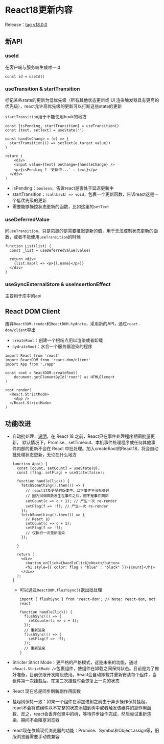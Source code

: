 # React18更新内容

Release：[tag v18.0.0](https://github.com/facebook/react/releases/tag/v18.0.0)

## 新API

### useId

在客户端与服务端生成唯一id

```react
const id = useId()
```

### useTransition & startTransition

标记某些state的更新为低优先级（所有其他状态更新或 UI 渲染触发器具有更高的优先级），react允许高优先级的更新可以打断这些state的更新

`startTransition`用于不能使用hook的地方

```react
const [isPending, startTransition] = useTransition()
const [text, setText] = useState('')

const handleChange = (e) => {
  startTransition(() => setText(e.target.value))
}

return (
	<div>
  	<input value={text} onChange={handleChange} />
    <p>{isPending ? '更新中...' : text}</p>
  </div>
)
```

- isPending：`boolean`，告诉react是否处于延迟更新中
- startTransition：`（callback）=> void`，包裹一个更新函数，告诉react这是一个低优先级的更新
- 需要能够操控状态更新的函数，比如这里的`setText`

### useDeferredValue

同`useTransition`，只是包裹的是需要推迟更新的值，用于无法控制状态更新的函数，或者不能使用`useTransition`的时候

```react
function List(list) {
  const _list = useDeferredValue(value)
  
  return <div>
  	{list.map(l => <p>{l.name}</p>)}
  </div>
}
```

### useSyncExternalStore & useInsertionEffect

主要用于库中的api

## React DOM Client

废弃`ReactDOM.render`和`ReactDOM.hydrate`，采用新的API，通过`react-dom/client`导出

- `createRoot`：创建一个根结点用以渲染或者卸载
- `hydrateRoot`：水合一个服务器渲染的程序

```react
import React from 'react'
import ReactDOM from 'react-dom/client'
import App from './app'

const root = ReactDOM.createRoot(
	document.getElementById('root') as HTMLElement
)

root.render(
  <React.StrictMode>
  	<App />
  </React.StrictMode>
)
```

## 功能改进

- 自动批处理：[说明](https://github.com/reactwg/react-18/discussions/21)，在 React 18 之前，React只在事件处理程序期间批量更新。 默认情况下，Promise、setTimeout、本机事件处理程序或任何其他事件内部的更新不会在 React 中批处理。加入createRoot的React18，将会自动批处理状态更新，无论在什么地方

  ```react
  function App() {
    const [count, setCount] = useState(0);
    const [flag, setFlag] = useState(false);
  
    function handleClick() {
      fetchSomething().then(() => {
        // react17及更早的版本中，以下事件不会批处理
        // 因为回调函数发生在事件之后，而不是事件期间
        setCount(c => c + 1); // 产生一次 re-render
        setFlag(f => !f); // 产生一次 re-render
      });
      fetchSomething().then(() => {
        // React 18
        setCount(c => c + 1);
        setFlag(f => !f);
        // 仅执行一次重新渲染
      });
  
    }
  
    return (
      <div>
        <button onClick={handleClick}>Next</button>
        <h1 style={{ color: flag ? "blue" : "black" }}>{count}</h1>
      </div>
    );
  }
  ```

  - 可以通过`ReactDOM.flushSync()`退出批处理

    ```react
    import { flushSync } from 'react-dom'; // Note: react-dom, not react
    
    function handleClick() {
      flushSync(() => {
        setCounter(c => c + 1);
      });
      // 重新渲染
      flushSync(() => {
        setFlag(f => !f);
      });
      // 重新渲染
    }
    ```

    

- Stricter Strict Mode：更严格的严格模式，这是未来的功能，通过`<React.StrictMode />`包裹组件，使组件在卸载之间保持状态。目前是为了做好准备，目前仅限开发阶段使用。React会自动卸载并重新安装每个组件，当组件第一次挂载后，在第二次挂载时会恢复上一次的状态

- React 现在总是同步刷新副作用函数
- 挂起树保持一致：如果一个组件在添加进树之前由于异步操作保持挂起，react不会将该组件以不完整的状态添加到树中或者触发该组件的副作用函数，反之，react会丢弃创建中的树，等待异步操作完成，然后尝试重新渲染，期间不会阻塞浏览器
- react现在依赖现代浏览器的功能：Promise、Symbol和Object.assign等，旧版浏览器需要手动做兼容